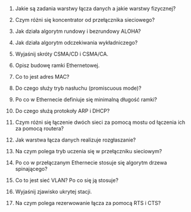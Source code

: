 1. Jakie są zadania warstwy łącza danych a jakie warstwy fizycznej?

2. Czym różni się koncentrator od przełącznika sieciowego?

3. Jak działa algorytm rundowy i bezrundowy ALOHA?

4. Jak działa algorytm odczekiwania wykładniczego?

5. Wyjaśnij skróty CSMA/CD i CSMA/CA.

6. Opisz budowę ramki Ethernetowej.

7. Co to jest adres MAC?

8. Do czego służy tryb nasłuchu (promiscuous mode)?

9. Po co w Ethernecie definiuje się minimalną długość ramki?

10. Do czego służą protokoły ARP i DHCP?

11. Czym różni się łączenie dwóch sieci za pomocą mostu od łączenia ich za pomocą routera?

12. Jak warstwa łącza danych realizuje rozgłaszanie?

13. Na czym polega tryb uczenia się w przełączniku sieciowym?

14. Po co w przełączanym Ethernecie stosuje się algorytm drzewa spinającego?

15. Co to jest sieć VLAN? Po co się ją stosuje?

16. Wyjaśnij zjawisko ukrytej stacji.

17. Na czym polega rezerwowanie łącza za pomocą RTS i CTS?
